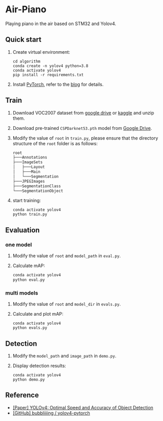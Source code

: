 # Air-Piano
Playing piano in the air based on STM32 and Yolov4.


## Quick start
1. Create virtual environment:

    ```shell
    cd algorithm
    conda create -n yolov4 python=3.8
    conda activate yolov4
    pip install -r requirements.txt
    ```

2. Install [PyTorch](https://pytorch.org/), refer to the [blog](https://blog.csdn.net/qq_23013309/article/details/103965619) for details.


## Train
1. Download VOC2007 dataset from [google drive](https://drive.google.com/file/d/1UBs1qPfBD8Tt8JZlkihc4TLo-wFXPNDO/view?usp=sharing) or [kaggle](https://www.kaggle.com/datasets/zhiyiyo/hand-gesture-dataset) and unzip them.

2. Download pre-trained `CSPDarknet53.pth` model from [Google Drive](https://drive.google.com/file/d/12oV8QL937S1JWFQhzLNPoqyYc_bi0lWT/view?usp=sharing).


3. Modify the value of `root` in `train.py`, please ensure that the directory structure of the `root` folder is as follows:

    ```txt
    root
    ├───Annotations
    ├───ImageSets
    │   ├───Layout
    │   ├───Main
    │   └───Segmentation
    ├───JPEGImages
    ├───SegmentationClass
    └───SegmentationObject
    ```

4. start training:

    ```shell
    conda activate yolov4
    python train.py
    ```

## Evaluation
### one model
1. Modify the value of `root` and `model_path` in `eval.py`.
2. Calculate mAP:

    ```sh
    conda activate yolov4
    python eval.py
    ```

### multi models
1. Modify the value of `root` and `model_dir` in `evals.py`.
2. Calculate and plot mAP:

    ```shell
    conda activate yolov4
    python evals.py
    ```


## Detection
1. Modify the `model_path` and `image_path` in `demo.py`.

2. Display detection results:

    ```shell
    conda activate yolov4
    python demo.py
    ```


## Reference
* [[Paper] YOLOv4: Optimal Speed and Accuracy of Object Detection](https://arxiv.org/abs/2004.10934)
* [[GitHub] bubbliiiing / yolov4-pytorch](https://github.com/bubbliiiing/yolov4-pytorch)
